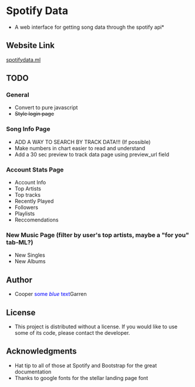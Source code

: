 # Spotify Data

* A web interface for getting song data through the spotify api*

## Website Link
[spotifydata.ml](https://spotifydata.ml/)

## TODO
### General
* Convert to pure javascript
* ~~Style login page~~
### Song Info Page
* ADD A WAY TO SEARCH BY TRACK DATA!!! (If possible)
* Make numbers in chart easier to read and understand
* Add a 30 sec preview to track data page using preview_url field
### Account Stats Page
* Account Info
* Top Artists
* Top tracks
* Recently Played
* Followers
* Playlists
* Reccomendations
### New Music Page (filter by user's top artists, maybe a "for you" tab-ML?)
* New Singles
* New Albums

## Author

* Cooper <span style="color:blue">some <em>blue</em> text</span>Garren

## License

* This project is distributed without a license. If you would like to use some of its code, please contact the developer.

## Acknowledgments

* Hat tip to all of those at Spotify and Bootstrap for the great documentation
* Thanks to google fonts for the stellar landing page font
